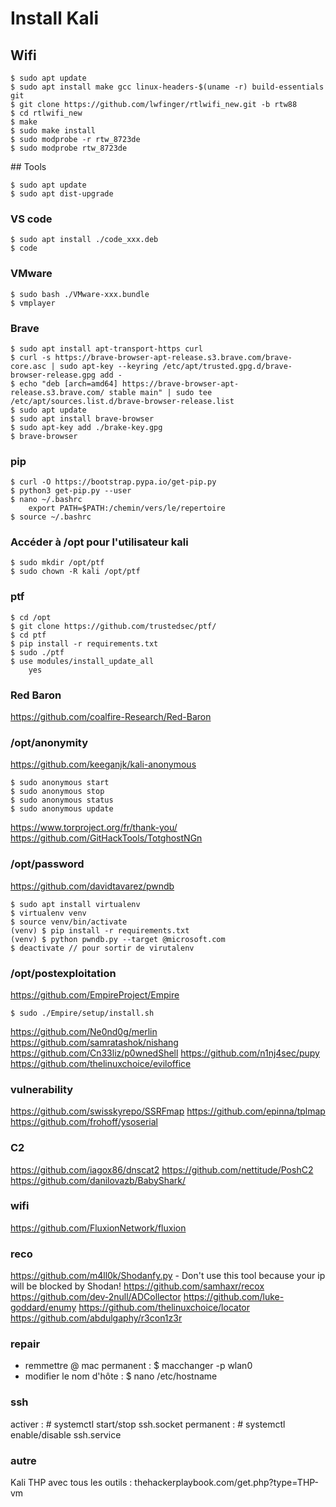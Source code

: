 # Install Kali

## Wifi

    $ sudo apt update
    $ sudo apt install make gcc linux-headers-$(uname -r) build-essentials git
    $ git clone https://github.com/lwfinger/rtlwifi_new.git -b rtw88
    $ cd rtlwifi_new
    $ make
    $ sudo make install
    $ sudo modprobe -r rtw_8723de
    $ sudo modprobe rtw_8723de

## Tools

    $ sudo apt update
    $ sudo apt dist-upgrade

### VS code

    $ sudo apt install ./code_xxx.deb
    $ code

### VMware

    $ sudo bash ./VMware-xxx.bundle
    $ vmplayer

### Brave

    $ sudo apt install apt-transport-https curl
    $ curl -s https://brave-browser-apt-release.s3.brave.com/brave-core.asc | sudo apt-key --keyring /etc/apt/trusted.gpg.d/brave-browser-release.gpg add -
    $ echo "deb [arch=amd64] https://brave-browser-apt-release.s3.brave.com/ stable main" | sudo tee /etc/apt/sources.list.d/brave-browser-release.list
    $ sudo apt update
    $ sudo apt install brave-browser
    $ sudo apt-key add ./brake-key.gpg
    $ brave-browser

### pip

    $ curl -O https://bootstrap.pypa.io/get-pip.py
    $ python3 get-pip.py --user
    $ nano ~/.bashrc
        export PATH=$PATH:/chemin/vers/le/repertoire
    $ source ~/.bashrc

### Accéder à /opt pour l'utilisateur kali

    $ sudo mkdir /opt/ptf
    $ sudo chown -R kali /opt/ptf

### ptf

    $ cd /opt
    $ git clone https://github.com/trustedsec/ptf/
    $ cd ptf
    $ pip install -r requirements.txt
    $ sudo ./ptf
    $ use modules/install_update_all
        yes

### Red Baron
https://github.com/coalfire-Research/Red-Baron

### /opt/anonymity
https://github.com/keeganjk/kali-anonymous

	$ sudo anonymous start
	$ sudo anonymous stop
	$ sudo anonymous status
	$ sudo anonymous update
https://www.torproject.org/fr/thank-you/
https://github.com/GitHackTools/TotghostNGn

### /opt/password
https://github.com/davidtavarez/pwndb

	$ sudo apt install virtualenv	
	$ virtualenv venv
	$ source venv/bin/activate
	(venv) $ pip install -r requirements.txt
	(venv) $ python pwndb.py --target @microsoft.com
	$ deactivate // pour sortir de virutalenv

### /opt/postexploitation
https://github.com/EmpireProject/Empire

	$ sudo ./Empire/setup/install.sh
https://github.com/Ne0nd0g/merlin
https://github.com/samratashok/nishang
https://github.com/Cn33liz/p0wnedShell
https://github.com/n1nj4sec/pupy
https://github.com/thelinuxchoice/eviloffice

### vulnerability
https://github.com/swisskyrepo/SSRFmap
https://github.com/epinna/tplmap
https://github.com/frohoff/ysoserial

### C2
https://github.com/iagox86/dnscat2
https://github.com/nettitude/PoshC2
https://github.com/danilovazb/BabyShark/

### wifi
https://github.com/FluxionNetwork/fluxion

### reco 
https://github.com/m4ll0k/Shodanfy.py - Don't use this tool because your ip will be blocked by Shodan!
https://github.com/samhaxr/recox
https://github.com/dev-2null/ADCollector
https://github.com/luke-goddard/enumy
https://github.com/thelinuxchoice/locator
https://github.com/abdulgaphy/r3con1z3r

### repair
* remmettre @ mac permanent : $ macchanger -p wlan0
* modifier le nom d'hôte : $ nano /etc/hostname

### ssh
activer : # systemctl start/stop ssh.socket
permanent : # systemctl enable/disable ssh.service

### autre
Kali THP avec tous les outils : thehackerplaybook.com/get.php?type=THP-vm

